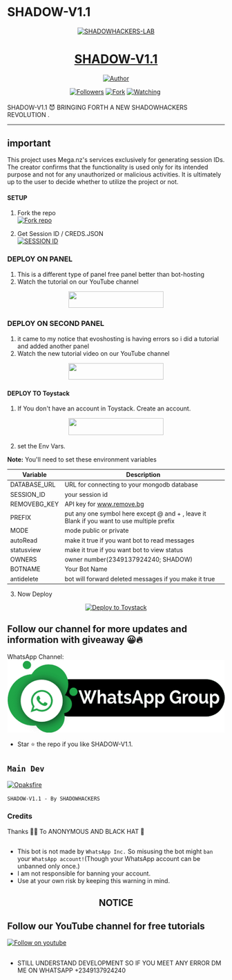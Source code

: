 # SHADOW-V1.1
<p align="center">  
  <a href="">
    <img alt="SHADOWHACKERS-LAB" height="300" src="https://api.shannmoderz.xyz/server/file/XyjKP6IA0VnyFZF.jpg">
    <h1 align="center">SHADOW-V1.1</h1>
  </a>
</p>
<p align="center">
<a href="https://github.com/https://github.com/SHADOWHACKERS-lab"><img title="Author" src="https://img.shields.io/badge/SHADOW-V1.1-black?style=for-the-badge&logo=telegram"></a>
<p/>
<p align="center">
<a href="https://github.com/SHADOWHACKERS-lab/SHADOW-V1.1?tab=followers"><img title="Followers" src="https://img.shields.io/github/followers/Opaksfire?label=Followers&style=social"></a>
<a href="https://github.com/SHADOWHACKERS-lab/SHADOW-V1.1/network/members"><img title="Fork" src="https://img.shields.io/github/forks/SHADOWHACKERS-lab/SHADOW-V1.1?style=social"></a>
<a href="https://github.com/SHADOWHACKERS-lab/SHADOW-V1.1/watchers"><img title="Watching" src="https://img.shields.io/github/watchers/SHADOWHACKERS-lab/SHADOW-V1.1?label=Watching&style=social"></a>
<a href="https://app.fossa.com/projects/git%2Bgithub.com%2FSHADOWHACKERS-lab%2FSHADOWV1.1?ref=badge_shield" alt="FOSSA Status"><img sarc="https://app.fossa.com/api/projects/git%2Bgithub.com%2FSHADOWHACKERS-lab%2FSHADOW-V1.1.svg?type=shield"/></a>
</p>

####  
SHADOW-V1.1 😈 BRINGING FORTH A NEW SHADOWHACKERS REVOLUTION .

***
## important

This project  uses Mega.nz's services exclusively for generating session IDs. The creator confirms that the functionality is used only for its intended purpose and not for any unauthorized or malicious activities. It is ultimately up to the user to decide whether to utilize the project or not.

#### SETUP

1. Fork the repo
    <br>
<a href='https://github.com/SHADOWHACKERS-lab/SHADOW-V1.1/fork' target="_blank"><img alt='Fork repo' src='https://img.shields.io/badge/Fork Repo-100000?style=for-the-badge&logo=scan&logoColor=white&labelColor=blue&color=blue'/></a>


2. Get Session ID / CREDS.JSON 
    <br>
<a href='https://replit.com/@SHADOWHACKERS/SHADOW-V11?v=1' target="_blank"><img alt='SESSION ID' src='https://img.shields.io/badge/Session_id-100000?style=for-the-badge&logo=scan&logoColor=white&labelColor=black&color=black'/></a>


### DEPLOY ON PANEL 

1. This is a different type of panel free panel better than bot-hosting
2. Watch the tutorial on our YouTube channel
    <br>
<p align="center"><a href="https://www.evoshosting.com"> <img src="https://img.shields.io/badge/FREE-PANEL%20Account-red?style=for-the-badge&logo=Free-Panel" width="220" height="38.45"/></a></p>  

### DEPLOY ON SECOND PANEL 

1. it came to my notice that evoshosting is having errors so i did a tutorial and added another panel
2. Watch the new tutorial video on our YouTube channel 
    <br>
<p align="center"><a href="https://dashbeta.astralaxis.tech"> <img src="https://img.shields.io/badge/FREE-PANEL2%20Account-red?style=for-the-badge&logo=Free-Panel2" width="220" height="38.45"/></a></p>  

#### DEPLOY TO Toystack

1. If You don't have an account in Toystack. Create an account.
    <br>
<p align="center"><a href="https://toystack.ai"> <img src="https://img.shields.io/badge/Toystack%20Account-blue?style=for-the-badge&logo=Toystack" width="220" height="38.45"/></a></p>

2. set the Env Vars.
    <br>


**Note:** You'll need to set these environment variables 

| Variable | Description 
|---|---|
| DATABASE_URL | URL for connecting to your mongodb database | 
| SESSION_ID | your session id | 
| REMOVEBG_KEY | API key for www.remove.bg | 
| PREFIX | put any one symbol here except @ and + , leave it Blank if you want to use multiple prefix |
| MODE | mode public or private |
| autoRead | make it true if you want bot to read messages |
| statusview | make it true if you want bot to view status | 
| OWNERS | owner number(2349137924240; SHADOW) | 
| BOTNAME | Your Bot Name | 
| antidelete | bot will forward deleted messages if you make it true | 


3. Now Deploy
   <br>
 <div align="center">
  <a href="https://toystack.ai">
    <img src="https://img.shields.io/badge/Toystack%20Account-blue?style=for-the-badge&logo=Toystack" width="220" height="38.45" alt="Deploy to Toystack ">
  </a>
</div>


 
 ## Follow our channel for more updates and information with giveaway 😀🔥

WhatsApp Channel: <a href="https://whatsapp.com/channel/0029Vafy50bB4hdZV9YAAn2r"><img alt="WhatsApp" src="https://raw.githubusercontent.com/Neeraj-x0/Neeraj-x0/main/photos/suddidina-join-whatsapp.png"/></a>

- Star ⭐ the repo if you like SHADOW-V1.1.


## `Main Dev` 
<a href="https://github.com/SHADOWHACKERS-lab"><img src="https://api.shannmoderz.xyz/server/file/XyjKP6IA0VnyFZF.jpg" width="250" height="250" alt="Opaksfire"/></a>
  
`SHADOW-V1.1 - By SHADOWHACKERS`

### Credits 
Thanks 🙏🏿 To ANONYMOUS AND BLACK HAT 📱

   
## 
- This bot is not made by `WhatsApp Inc.` So misusing the bot might `ban` your `WhatsApp account!`(Though your WhatsApp account can be unbanned only once.)
- I am not responsible for banning your account.
- Use at your own risk by keeping this warning in mind.


<h2 align="center">  NOTICE
</h2>

## Follow our YouTube channel for free tutorials 
<a href='https://m.youtube.com/@anonymousking-pb7gg?si=oejjr_WwBHs30gAR' target="_blank"><img alt='Follow on youtube' src='https://img.shields.io/badge/Follow on YouTube-100000?style=for-the-badge&logo=scan&logoColor=white&labelColor=black&color=black'/></a>
   
## 
- STILL UNDERSTAND DEVELOPMENT SO IF YOU MEET ANY ERROR DM ME ON WHATSAPP +2349137924240




